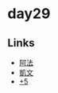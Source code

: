 # day29

## Links

- [阿法](https://rabbittee.github.io/JavaScript30/day29/alpha/dist/)
- [凱文](https://rabbittee.github.io/JavaScript30/day29/kevin/)
- [+5](https://rabbittee.github.io/JavaScript30/day29/plusfive/)
